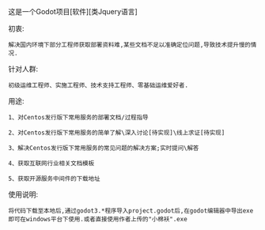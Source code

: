这是一个Godot项目[软件][类Jquery语言]

  初衷:
  
    解决国内环境下部分工程师获取部署资料难,某些文档不足以准确定位问题,导致技术提升慢的情况.
    
  针对人群:
  
    初级运维工程师、实施工程师、技术支持工程师、零基础运维爱好者.
    
  用途:
  
    1、对Centos发行版下常用服务的部署文档/过程指导
    
    2、对Centos发行版下常用服务的简单了解\深入讨论[待实现]\线上求证[待实现]
    
    3、解决Centos发行版下常用服务的常见问题的解决方案;实时提问\解答
    
    4、获取互联网行业相关文档模板
    
    5、获取开源服务中间件的下载地址




使用说明:

    将代码下载至本地后,通过godot3.*程序导入project.godot后,在godot编辑器中导出exe即可在windows平台下使用.或者直接使用作者上传的"小棉袄".exe
